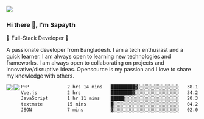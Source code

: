 <!-- **sapayth/sapayth** is a ✨ _special_ ✨ repository because its `README.md` (this file) appears on your GitHub profile.

Here are some ideas to get you started:

- 🔭 I’m currently working on ...
- 🌱 I’m currently learning ...
- 👯 I’m looking to collaborate on ...
- 🤔 I’m looking for help with ...
- 💬 Ask me about ...
- 📫 How to reach me: ...
- 😄 Pronouns: ...
- ⚡ Fun fact: ...
-->
![](https://user-images.githubusercontent.com/74038190/226190894-18e959ba-d458-4a94-ac44-790190f2a947.gif)
### Hi there 👋, I'm Sapayth

🚀 Full-Stack Developer 🚀

A passionate developer from Bangladesh. I am a tech enthusiast and a quick learner. I am always open to learning new technologies and frameworks. I am always open to collaborating on projects and innovative/disruptive ideas. Opensource is my passion and I love to share my knowledge with others.

<div>
<a href="https://github.com/sapayth/github-readme-stats">
  <img align="left" src="https://github-readme-stats.vercel.app/api?username=sapayth&show_icons=true&count_private=true" />
</a>
<a href="https://github.com/sapayth/github-readme-stats">
  <img align="left" src="https://github-readme-stats.vercel.app/api/top-langs/?username=sapayth" />
</a>
</div>
<!--START_SECTION:waka-->

```txt
PHP              2 hrs 14 mins   █████████▓░░░░░░░░░░░░░░░   38.15 %
Vue.js           2 hrs           ████████▓░░░░░░░░░░░░░░░░   34.29 %
JavaScript       1 hr 11 mins    █████░░░░░░░░░░░░░░░░░░░░   20.36 %
textmate         15 mins         █░░░░░░░░░░░░░░░░░░░░░░░░   04.27 %
JSON             7 mins          ▓░░░░░░░░░░░░░░░░░░░░░░░░   02.00 %
```

<!--END_SECTION:waka-->
